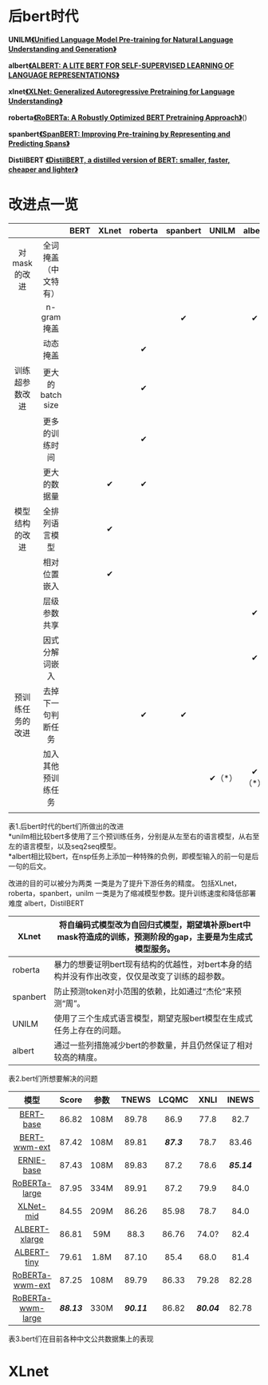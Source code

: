 # 后bert时代 #

**UNILM**[**《Unified Language Model Pre-training for Natural Language Understanding and Generation》**](https://arxiv.org/pdf/1905.03197.pdf)


**albert**[**《ALBERT: A LITE BERT FOR SELF-SUPERVISED LEARNING OF LANGUAGE REPRESENTATIONS》**](https://arxiv.org/pdf/1909.11942.pdf)


**xlnet**[**《XLNet: Generalized Autoregressive Pretraining for Language Understanding》**](https://arxiv.org/pdf/1906.08237.pdf)


**roberta**[**《RoBERTa: A Robustly Optimized BERT Pretraining Approach》**](https://arxiv.gg363.site/pdf/1907.11692.pdf)()


**spanbert**[**《SpanBERT: Improving Pre-training by Representing and Predicting Spans》**](https://arxiv.org/pdf/1907.10529.pdf)

**DistilBERT** [**《DistilBERT, a distilled version of BERT: smaller, faster, cheaper and lighter》**](https://arxiv.org/abs/1910.01108)

<a name="SkF9P"></a>
# 改进点一览
|  |  | BERT | XLnet | roberta | spanbert | UNILM | albert |
| :---: | :---: | :---: | :---: | :---: | :---: | :---: | :---: |
| 对mask的改进 | 全词掩盖（中文特有） |  |  |  |  |  |  |
|  | n-gram掩盖 |  |  |  | ✔ |  | ✔ |
|  | 动态掩盖 |  |  | ✔ |  |  |  |
| 训练超参数改进 | 更大的batch size |  |  | ✔ |  |  |  |
|  | 更多的训练时间 |  |  | ✔ |  |  |  |
|  | 更大的数据量 |  | ✔ | ✔ |  |  |  |
| 模型结构的改进 | 全排列语言模型 |  | ✔ |  |  |  |  |
|  | 相对位置嵌入 |  | ✔ |  |  |  |  |
|  | 层级参数共享 |  |  |  |  |  | ✔ |
|  | 因式分解词嵌入 |  |  |  |  |  | ✔ |
| 预训练任务的改进 | 去掉下一句判断任务 |  |  | ✔ | ✔ |  |  |
|  | 加入其他预训练任务 |  |  |  |  | ✔（*） | ✔（*） |
|  |  |  |  |  |  |  |  |

表1.后bert时代的bert们所做出的改进<br />
*unilm相比较bert多使用了三个预训练任务，分别是从左至右的语言模型，从右至左的语言模型，以及seq2seq模型。<br />*albert相比较bert，在nsp任务上添加一种特殊的负例，即模型输入的前一句是后一句的后文。

改进的目的可以被分为两类
一类是为了提升下游任务的精度。
包括XLnet，roberta，spanbert，unilm
一类是为了缩减模型参数。提升训练速度和降低部署难度
albert，DistilBERT


| XLnet | 将自编码式模型改为自回归式模型，期望填补原bert中mask符造成的训练，预测阶段的gap，主要是为生成式模型服务。 |
| --- | --- |
| roberta | 暴力的想要证明bert现有结构的优越性，对bert本身的结构并没有作出改变，仅仅是改变了训练的超参数。 |
| spanbert | 防止预测token对小范围的依赖，比如通过“杰伦”来预测“周”。 |
| UNILM | 使用了三个生成式语言模型，期望克服bert模型在生成式任务上存在的问题。 |
| albert | 通过一些列措施减少bert的参数量，并且仍然保证了相对较高的精度。 |

表2.bert们所想要解决的问题<br />

| 模型 | Score | 参数 | TNEWS | LCQMC | XNLI | INEWS | DRCD | CMRC2018 | BQ | MSRANER | THUCNEWS |
| :----:| :----: | :----: | :----: |:----: |:----: |:----: |:----: |:----: |:----: |:----: |:----: |
| <a href="https://github.com/google-research/bert">BERT-base</a>	| 86.82 | 108M | 89.78 	| 86.9 	|77.8 | 82.7 | 91.46 | 85.48 | 85.08 | 95.38 | 95.35 |
| <a href="https://github.com/ymcui/Chinese-BERT-wwm">BERT-wwm-ext</a> | 87.42  | 108M |89.81   | ***87.3***  | 78.7	| 83.46 | 92.63 | 86.68 | ***85.21*** | 95.26 | 95.57 |
| <a href="https://github.com/PaddlePaddle/ERNIE">ERNIE-base</a>	| 87.43 | 108M |89.83  	|87.2 | 78.6| ***85.14*** | 92.01 | 87.30 | 84.47 | 95.17 | 94.90 |
| <a href="https://github.com/brightmart/roberta_zh">RoBERTa-large</a> | 87.95 | 334M 	|89.91  | 87.2  | 79.9 | 84.0 | 94.25 | 88.60 | 85.20 | ***96.07*** | 94.56 | 
| <a href="https://github.com/ymcui/Chinese-PreTrained-XLNet">XLNet-mid</a>	| 84.55 | 209M | 86.26 | 85.98  |78.7 |84.0| 91.44 | 85.63 | 77.85 | - | 94.54 |
| <a href="https://github.com/brightmart/albert_zh">ALBERT-xlarge</a> | 86.81 | 59M |	88.3 |	86.76 | 74.0? |82.4 | 94.70 | 88.66 | 84.21 | 89.51 | 95.45 |
| <a href="https://github.com/brightmart/albert_zh">ALBERT-tiny</a> | 79.61 | 1.8M |	87.10 |	85.4 | 68.0 |81.4 | 80.67 | 73.95 | 80.76 | 84.77 | 93.54 |
| <a href="https://github.com/ymcui/Chinese-BERT-wwm">RoBERTa-wwm-ext</a>  | 87.25 | 108M  |	89.79 |	86.33 | 79.28 | 82.28 | 93.53 | 87.28 | 84.02 | 95.06 | 95.52 |
| <a href="https://github.com/ymcui/Chinese-BERT-wwm">RoBERTa-wwm-large</a> | ***88.13*** | 330M |	***90.11*** |	86.82 | ***80.04*** | 82.78 | ***95.06*** | ***89.42*** | 84.90 | 95.32 | ***95.93*** |

表3.bert们在目前各种中文公共数据集上的表现<br />

# XLnet

